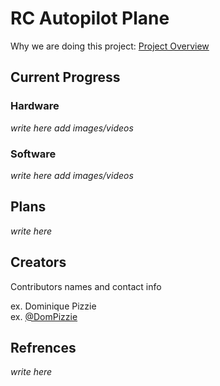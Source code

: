 # RC Autopilot Plane

Why we are doing this project: [Project Overview](https://docs.google.com/document/d/1GXb-hj0h31oRvuv6bn0ZbQ69HOYbUhehtujObRabfnY/edit?usp=sharing)

## Current Progress

### Hardware

*write here 
add images/videos*

### Software

*write here
add images/videos*

## Plans

*write here*

## Creators

Contributors names and contact info

ex. Dominique Pizzie  
ex. [@DomPizzie](https://twitter.com/dompizzie)

## Refrences

*write here*

